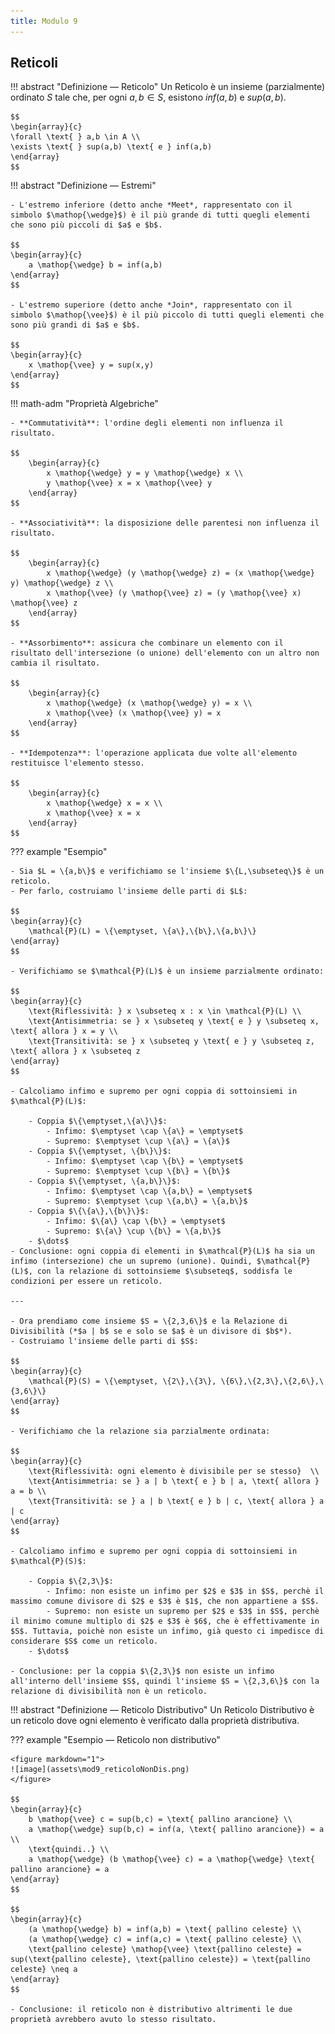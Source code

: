 ```yaml
---
title: Modulo 9
---
```


## Reticoli
!!! abstract "Definizione ― Reticolo"
    Un Reticolo è un insieme (parzialmente) ordinato $S$ tale che, per ogni $a, b \in S$, esistono $inf(a,b)$ e $sup(a,b)$.

	$$
    \begin{array}{c}
    \forall \text{ } a,b \in A \\
    \exists \text{ } sup(a,b) \text{ e } inf(a,b)
    \end{array}
	$$

!!! abstract "Definizione ― Estremi"
    
    - L'estremo inferiore (detto anche *Meet*, rappresentato con il simbolo $\mathop{\wedge}$) è il più grande di tutti quegli elementi che sono più piccoli di $a$ e $b$.

    $$
    \begin{array}{c}
    	a \mathop{\wedge} b = inf(a,b)
    \end{array}
	$$

	- L'estremo superiore (detto anche *Join*, rappresentato con il simbolo $\mathop{\vee}$) è il più piccolo di tutti quegli elementi che sono più grandi di $a$ e $b$.

	$$
    \begin{array}{c}
    	x \mathop{\vee} y = sup(x,y)
    \end{array}
	$$

!!! math-adm "Proprietà Algebriche"

	- **Commutatività**: l'ordine degli elementi non influenza il risultato.

	$$
	    \begin{array}{c}
	    	x \mathop{\wedge} y = y \mathop{\wedge} x \\
	    	y \mathop{\vee} x = x \mathop{\vee} y
	    \end{array}
	$$

	- **Associatività**: la disposizione delle parentesi non influenza il risultato.

	$$
	    \begin{array}{c}
	    	x \mathop{\wedge} (y \mathop{\wedge} z) = (x \mathop{\wedge} y) \mathop{\wedge} z \\
	    	x \mathop{\vee} (y \mathop{\vee} z) = (y \mathop{\vee} x) \mathop{\vee} z
	    \end{array}
	$$

	- **Assorbimento**: assicura che combinare un elemento con il risultato dell'intersezione (o unione) dell'elemento con un altro non cambia il risultato.

	$$
	    \begin{array}{c}
	    	x \mathop{\wedge} (x \mathop{\wedge} y) = x \\
	    	x \mathop{\vee} (x \mathop{\vee} y) = x
	    \end{array}
	$$

	- **Idempotenza**: l'operazione applicata due volte all'elemento restituisce l'elemento stesso.

	$$
	    \begin{array}{c}
	    	x \mathop{\wedge} x = x \\
	    	x \mathop{\vee} x = x
	    \end{array}
	$$

??? example "Esempio"

	- Sia $L = \{a,b\}$ e verifichiamo se l'insieme $\{L,\subseteq\}$ è un reticolo.
	- Per farlo, costruiamo l'insieme delle parti di $L$:

    $$
    \begin{array}{c}
    	\mathcal{P}(L) = \{\emptyset, \{a\},\{b\},\{a,b\}\}
    \end{array}
    $$

    - Verifichiamo se $\mathcal{P}(L)$ è un insieme parzialmente ordinato:

    $$
    \begin{array}{c}
    	\text{Riflessività: } x \subseteq x : x \in \mathcal{P}(L) \\
    	\text{Antisimmetria: se } x \subseteq y \text{ e } y \subseteq x, \text{ allora } x = y \\
    	\text{Transitività: se } x \subseteq y \text{ e } y \subseteq z, \text{ allora } x \subseteq z 
    \end{array}
    $$

    - Calcoliamo infimo e supremo per ogni coppia di sottoinsiemi in $\mathcal{P}(L)$:

    	- Coppia $\{\emptyset,\{a\}\}$:
    		- Infimo: $\emptyset \cap \{a\} = \emptyset$
    		- Supremo: $\emptyset \cup \{a\} = \{a\}$
    	- Coppia $\{\emptyset, \{b\}\}$:
    		- Infimo: $\emptyset \cap \{b\} = \emptyset$
    		- Supremo: $\emptyset \cup \{b\} = \{b\}$
    	- Coppia $\{\emptyset, \{a,b\}\}$:
    		- Infimo: $\emptyset \cap \{a,b\} = \emptyset$
    		- Supremo: $\emptyset \cup \{a,b\} = \{a,b\}$
    	- Coppia $\{\{a\},\{b\}\}$:
    		- Infimo: $\{a\} \cap \{b\} = \emptyset$
    		- Supremo: $\{a\} \cup \{b\} = \{a,b\}$
    	- $\dots$
    - Conclusione: ogni coppia di elementi in $\mathcal{P}(L)$ ha sia un infimo (intersezione) che un supremo (unione). Quindi, $\mathcal{P}(L)$, con la relazione di sottoinsieme $\subseteq$, soddisfa le condizioni per essere un reticolo.

    ---

    - Ora prendiamo come insieme $S = \{2,3,6\}$ e la Relazione di Divisibilità (*$a | b$ se e solo se $a$ è un divisore di $b$*).
    - Costruiamo l'insieme delle parti di $S$:

    $$
    \begin{array}{c}
    	\mathcal{P}(S) = \{\emptyset, \{2\},\{3\}, \{6\},\{2,3\},\{2,6\},\{3,6\}\}
    \end{array}
    $$
    
    - Verifichiamo che la relazione sia parzialmente ordinata:

    $$
    \begin{array}{c}
    	\text{Riflessività: ogni elemento è divisibile per se stesso}  \\
    	\text{Antisimmetria: se } a | b \text{ e } b | a, \text{ allora } a = b \\
    	\text{Transitività: se } a | b \text{ e } b | c, \text{ allora } a | c 
    \end{array}
    $$

    - Calcoliamo infimo e supremo per ogni coppia di sottoinsiemi in $\mathcal{P}(S)$:

    	- Coppia $\{2,3\}$:
    		- Infimo: non esiste un infimo per $2$ e $3$ in $S$, perchè il massimo comune divisore di $2$ e $3$ è $1$, che non appartiene a $S$.
    		- Supremo: non esiste un supremo per $2$ e $3$ in $S$, perchè il minimo comune multiplo di $2$ e $3$ è $6$, che è effettivamente in $S$. Tuttavia, poichè non esiste un infimo, già questo ci impedisce di considerare $S$ come un reticolo.
    	- $\dots$

   	- Conclusione: per la coppia $\{2,3\}$ non esiste un infimo all'interno dell'insieme $S$, quindi l'insieme $S = \{2,3,6\}$ con la relazione di divisibilità non è un reticolo.

!!! abstract "Definizione ― Reticolo Distributivo"
    Un Reticolo Distributivo è un reticolo dove ogni elemento è verificato dalla proprietà distributiva.

??? example "Esempio ― Reticolo non distributivo"

	<figure markdown="1">
    ![image](assets\mod9_reticoloNonDis.png)
    </figure>

    $$
    \begin{array}{c}
    	b \mathop{\vee} c = sup(b,c) = \text{ pallino arancione} \\
    	a \mathop{\wedge} sup(b,c) = inf(a, \text{ pallino arancione}) = a \\
    	\text{quindi..} \\
    	a \mathop{\wedge} (b \mathop{\vee} c) = a \mathop{\wedge} \text{ pallino arancione} = a
    \end{array}
    $$

    $$
    \begin{array}{c}
    	(a \mathop{\wedge} b) = inf(a,b) = \text{ pallino celeste} \\
    	(a \mathop{\wedge} c) = inf(a,c) = \text{ pallino celeste} \\
    	\text{pallino celeste} \mathop{\vee} \text{pallino celeste} = sup(\text{pallino celeste}, \text{pallino celeste}) = \text{pallino celeste} \neq a
    \end{array}
    $$

    - Conclusione: il reticolo non è distributivo altrimenti le due proprietà avrebbero avuto lo stesso risultato.